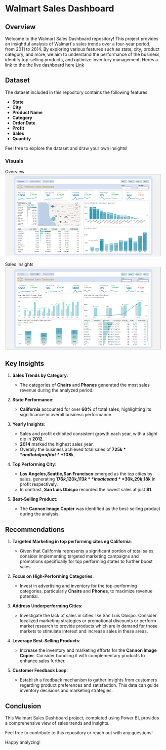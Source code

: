 # Walmart Sales Dashboard 

## Overview

Welcome to the Walmart Sales Dashboard repository! This project provides an insightful analysis of Walmart's sales trends over a four-year period, from 2011 to 2014. By exploring various features such as state, city, product category, and more, we aim to understand the performance of the business, identify top-selling products, and optimize inventory management. Heres a link to the the live dashboard here [Link](https://app.powerbi.com/view?r=eyJrIjoiNmMwMDllMGQtMWNhMC00NjFmLThmNzktZTFiYWMxOGRhODU5IiwidCI6IjAzNWEyYzY4LTc2YjQtNGViYS1hMTVhLWNiYmNhOTY4NjhjZCJ9)

## Dataset

The dataset included in this repository contains the following features:

- **State**
- **City**
- **Product Name**
- **Category**
- **Order Date**
- **Profit**
- **Sales**
- **Quantity**

Feel free to explore the dataset and draw your own insights!

### Visuals
Overview
![Overview](https://github.com/brenden-DS/Walmart-Sales-Dashboard/blob/main/walmart%20overview.PNG)

Sales Insights
![sales](https://github.com/brenden-DS/Walmart-Sales-Dashboard/blob/main/walmart%20sales%20insights.PNG)


## Key Insights

1. **Sales Trends by Category**:
   - The categories of **Chairs** and **Phones** generated the most sales revenue during the analyzed period.

2. **State Performance**:
   - **California** accounted for over **60%** of total sales, highlighting its significance in overall business performance.

3. **Yearly Insights**:
   - Sales and profit exhibited consistent growth each year, with a slight dip in **2012**. 
   - **2014** marked the highest sales year.
   - Overally the business achieved total sales of **$725k** and total profit at **$108k**.

4. **Top Performing City**:
   - **Los Angeles,Seattle,San Francisco** emerged as the top cities by sales, generating **$176k,$120k,$113k** in sales and **$30k,$29k,$18k** in profit respectively.
   - In contrast, **San Luis Obispo** recorded the lowest sales at just **$1**.

5. **Best-Selling Product**:
   - The **Cannon Image Copier** was identified as the best-selling product during the analysis.

## Recommendations

1. **Targeted Marketing in top performing cites eg California**:
   - Given that California represents a significant portion of total sales, consider implementing targeted marketing campaigns and promotions specifically for top performing states to further boost sales.

2. **Focus on High-Performing Categories**:
   - Invest in advertising and inventory for the top-performing categories, particularly **Chairs** and **Phones**, to maximize revenue potential.

3. **Address Underperforming Cities**:
   - Investigate the lack of sales in cities like San Luis Obispo. Consider localized marketing strategies or promotional discounts or perform market research to provide products which are in demand for those markets to stimulate interest and increase sales in these areas.


4. **Leverage Best-Selling Products**:
   - Increase the inventory and marketing efforts for the **Cannon Image Copier**. Consider bundling it with complementary products to enhance sales further.

6. **Customer Feedback Loop**:
   - Establish a feedback mechanism to gather insights from customers regarding product preferences and satisfaction. This data can guide inventory decisions and marketing strategies.

## Conclusion

This Walmart Sales Dashboard project, completed using Power BI, provides a comprehensive view of sales trends and insights. 



Feel free to contribute to this repository or reach out with any questions!

Happy analyzing!

